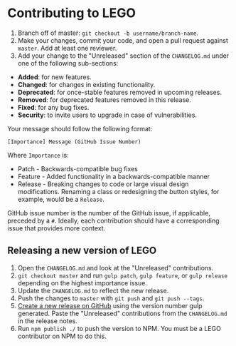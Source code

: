 # Contributing to LEGO

1. Branch off of master: `git checkout -b username/branch-name`.
2. Make your changes, commit your code, and open a pull request against `master`. Add at least one reviewer.
3. Add your change to the "Unreleased" section of the `CHANGELOG.md` under one of the following sub-sections:
  * **Added**: for new features.
  * **Changed**: for changes in existing functionality.
  * **Deprecated**: for once-stable features removed in upcoming releases.
  * **Removed**: for deprecated features removed in this release.
  * **Fixed**: for any bug fixes.
  * **Security**: to invite users to upgrade in case of vulnerabilities.

  Your message should follow the following format:

  ```
  [Importance] Message (GitHub Issue Number)
  ```

  Where `Importance` is:

  * Patch - Backwards-compatible bug fixes
  * Feature - Added functionality in a backwards-compatible manner
  * Release - Breaking changes to code or large visual design modifications. Renaming a class or redesigning the button styles, for example, would be a `Release`.

  GitHub issue number is the number of the GitHub issue, if applicable, preceded by a `#`. Ideally, each contribution should have a corresponding issue that provides more context.

## Releasing a new version of LEGO

1. Open the `CHANGELOG.md` and look at the "Unreleased" contributions.
2. `git checkout master` and run `gulp patch`, `gulp feature`, or `gulp release` depending on the highest importance issue.
3. Update the `CHANGELOG.md` to reflect the new release.
4. Push the changes to `master` with `git push` and `git push --tags`.
5. [Create a new release on GitHub](https://github.com/optimizely/lego/releases/new) using the version number gulp generated. Paste the "Unreleased" contributions from the `CHANGELOG.md` in the release notes.
6. Run `npm publish ./` to push the version to NPM. You must be a LEGO contributor on NPM to do this.
